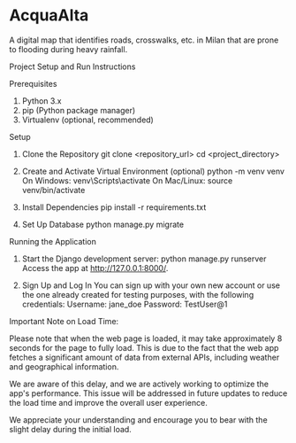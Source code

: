 # AcquaAlta
A digital map that identifies roads, crosswalks, etc. in Milan that are prone to flooding during heavy rainfall. 

Project Setup and Run Instructions

Prerequisites
1. Python 3.x
2. pip (Python package manager)
3. Virtualenv (optional, recommended)

Setup
1. Clone the Repository
    git clone <repository_url>
    cd <project_directory>

2. Create and Activate Virtual Environment (optional)
    python -m venv venv
        On Windows: venv\Scripts\activate
        On Mac/Linux: source venv/bin/activate

3. Install Dependencies
    pip install -r requirements.txt

4. Set Up Database
    python manage.py migrate


Running the Application
1. Start the Django development server:
    python manage.py runserver
    Access the app at http://127.0.0.1:8000/.

2. Sign Up and Log In
    You can sign up with your own new account or use the one already created for testing purposes, with the following credentials:
    Username: jane_doe
    Password: TestUser@1

Important Note on Load Time:

Please note that when the web page is loaded, it may take approximately 8 seconds for the page to fully load. This is due to the fact that the web app fetches a significant amount of data from external APIs, including weather and geographical information.

We are aware of this delay, and we are actively working to optimize the app's performance. This issue will be addressed in future updates to reduce the load time and improve the overall user experience.

We appreciate your understanding and encourage you to bear with the slight delay during the initial load.
